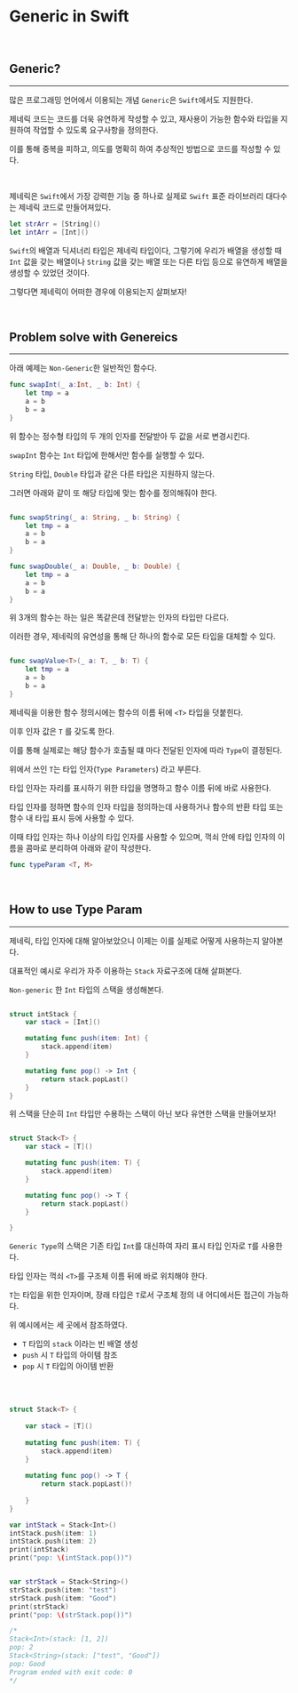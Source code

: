 # Generic in Swift

<br>

## Generic?
---

많은 프로그래밍 언어에서 이용되는 개념 `Generic`은 `Swift`에서도 지원한다.

제네릭 코드는 코드를 더욱 유연하게 작성할 수 있고, 재사용이 가능한 함수와 타입을 지원하여 작업할 수 있도록 요구사항을 정의한다.

이를 통해 중복을 피하고, 의도를 명확히 하여 추상적인 방법으로 코드를 작성할 수 있다.

<br>

제네릭은 `Swift`에서 가장 강력한 기능 중 하나로 실제로  `Swift` 표준 라이브러리 대다수는 제네릭 코드로 만들어져있다.

```swift
let strArr = [String]()
let intArr = [Int]()
```

`Swift`의 배열과 딕셔너리 타입은 제네릭 타입이다, 그렇기에 우리가 배열을 생성할 때  `Int` 값을 갖는 배열이나 `String` 값을 갖는 배열 또는 다른 타입 등으로 유연하게 배열을 생성할 수 있었던 것이다.


그렇다면 제네릭이 어떠한 경우에 이용되는지 살펴보자!

<br>

## Problem solve with Genereics
---

아래 예제는 `Non-Generic`한 일반적인 함수다.

```swift
func swapInt(_ a:Int, _ b: Int) {
    let tmp = a
    a = b
    b = a
}
```

위 함수는 정수형 타입의 두 개의 인자를 전달받아 두 값을 서로 변경시킨다.

`swapInt` 함수는 `Int` 타입에 한해서만 함수를 실행할 수 있다.

`String` 타입, `Double` 타입과 같은 다른 타입은 지원하지 않는다.

그러면 아래와 같이 또 해당 타입에 맞는 함수를 정의해줘야 한다.

```swift

func swapString(_ a: String, _ b: String) {
    let tmp = a
    a = b
    b = a
}

func swapDouble(_ a: Double, _ b: Double) {
    let tmp = a
    a = b
    b = a
}
```

위 3개의 함수는 하는 일은 똑같은데 전달받는 인자의 타입만 다르다.

이러한 경우, 제네릭의 유연성을 통해 단 하나의 함수로 모든 타입을 대체할 수 있다.

```swift

func swapValue<T>(_ a: T, _ b: T) {
    let tmp = a
    a = b
    b = a
}
```

제네릭을 이용한 함수 정의시에는 함수의 이름 뒤에 `<T>` 타입을 덧붙힌다.

이후 인자 값은 `T` 를 갖도록 한다.

이를 통해 실제로는 해당 함수가 호출될 떄 마다 전달된 인자에 따라 `Type`이 결정된다.

위에서 쓰인 `T`는 타입 인자(`Type Parameters`) 라고 부른다.

타입 인자는 자리를 표시하기 위한 타입을 명명하고 함수 이름 뒤에 바로 사용한다.

타입 인자를 정하면 함수의 인자 타입을 정의하는데 사용하거나 함수의 반환 타입 또는 함수 내 타입 표시 등에 사용할 수 있다.

이때 타입 인자는 하나 이상의 타입 인자를 사용할 수 있으며, 꺽쇠 안에 타입 인자의 이름을 콤마로 분리하여 아래와 같이 작성한다.

```swift
func typeParam <T, M> 
```

<br>

## How to use Type Param
---

제네릭, 타입 인자에 대해 알아보았으니 이제는 이를 실제로 어떻게 사용하는지 알아본다.


대표적인 예시로 우리가 자주 이용하는 `Stack` 자료구조에 대해 살펴본다.

`Non-generic` 한 `Int` 타입의 스택을 생성해본다.

```swift

struct intStack {
    var stack = [Int]()

    mutating func push(item: Int) {
        stack.append(item)
    }

    mutating func pop() -> Int {
        return stack.popLast()
    }
}
```

위 스택을 단순히 `Int` 타입만 수용하는 스택이 아닌 보다 유연한 스택을 만들어보자!

```swift

struct Stack<T> {
    var stack = [T]()

    mutating func push(item: T) {
        stack.append(item)
    }

    mutating func pop() -> T {
        return stack.popLast()
    }

}
```

`Generic Type`의 스택은 기존 타입 `Int`를 대신하여 자리 표시 타입 인자로 `T`를 사용한다.

타입 인자는 꺽쇠 `<T>`를 구조체 이름 뒤에 바로 위치해야 한다.

`T`는 타입을 위한 인자이며, 장래 타입은 `T`로서 구조체 정의 내 어디에서든 접근이 가능하다.

위 예시에서는 세 곳에서 참조하였다.

- `T` 타입의 `stack` 이라는 빈 배열 생성
- `push` 시 `T` 타입의 아이템 참조
- `pop` 시 `T` 타입의 아이템 반환

<br>
<br>

```swift
struct Stack<T> {
    
    var stack = [T]()
    
    mutating func push(item: T) {
        stack.append(item)
    }
    
    mutating func pop() -> T {
        return stack.popLast()!
        
    }
}

var intStack = Stack<Int>()
intStack.push(item: 1)
intStack.push(item: 2)
print(intStack)
print("pop: \(intStack.pop())")


var strStack = Stack<String>()
strStack.push(item: "test")
strStack.push(item: "Good")
print(strStack)
print("pop: \(strStack.pop())")

/*
Stack<Int>(stack: [1, 2])
pop: 2
Stack<String>(stack: ["test", "Good"])
pop: Good
Program ended with exit code: 0
*/
```